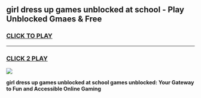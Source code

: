 
## girl dress up games unblocked at school - Play Unblocked Gmaes & Free
<h3>
<a href="https://premium.freeplayer.one?title=girl_dress_up_games_unblocked_at_school&ref=19F">CLICK TO PLAY</a></h3>
<hr>

<h3>
<a href="https://premium.freeplayer.one?title=girl_dress_up_games_unblocked_at_school&ref=19F">CLICK 2 PLAY</a>
  
</h3>

<a href="https://premium.freeplayer.one?title=girl_dress_up_games_unblocked_at_school&ref=19F/"><img src="https://clearcache.store/games.png"></a>


**girl dress up games unblocked at school games unblocked: Your Gateway to Fun and Accessible Online Gaming**
